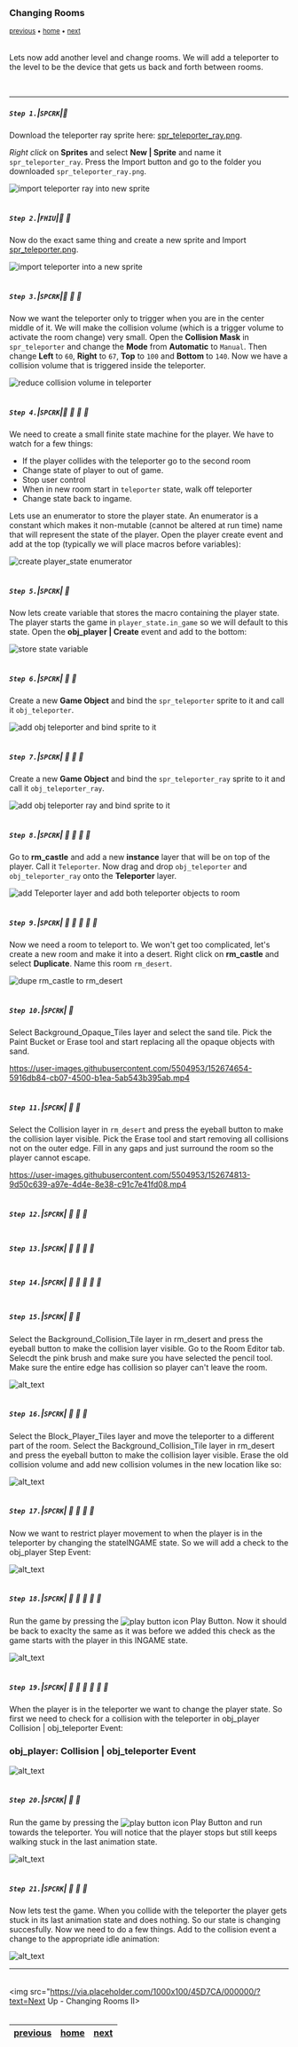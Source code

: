 <img src="https://via.placeholder.com/1000x4/45D7CA/45D7CA" alt="drawing" height="4px"/>

### Changing Rooms

<sub>[previous](../resolve-collision/README.md#user-content-resolve-collision) • [home](../README.md#user-content-gms2-ue4-space-rocks) • [next](../)</sub>

<img src="https://via.placeholder.com/1000x4/45D7CA/45D7CA" alt="drawing" height="4px"/>

Lets now add another level and change rooms.  We will add a teleporter to the level to be the device that gets us back and forth between rooms.

<br>

---

##### `Step 1.`\|`SPCRK`|:small_blue_diamond:

Download the teleporter ray sprite here: [spr_teleporter_ray.png](images/spr_teleporter_ray.png).
		
*Right click* on **Sprites** and select **New | Sprite** and name it `spr_teleporter_ray`. Press the Import button and go to the folder you downloaded `spr_teleporter_ray.png`. 

![import teleporter ray into new sprite](images/sprTeleporterRay.png)

<img src="https://via.placeholder.com/500x2/45D7CA/45D7CA" alt="drawing" height="2px" alt = ""/>

##### `Step 2.`\|`FHIU`|:small_blue_diamond: :small_blue_diamond: 

Now do the exact same thing and create a new sprite and Import [spr_teleporter.png](images/spr_teleporter.png).

![import teleporter into a new sprite](images/sprTeleporter.png)

<img src="https://via.placeholder.com/500x2/45D7CA/45D7CA" alt="drawing" height="2px" alt = ""/>

##### `Step 3.`\|`SPCRK`|:small_blue_diamond: :small_blue_diamond: :small_blue_diamond:

Now we want the teleporter only to trigger when you are in the center middle of it. We will make the collision volume (which is a trigger volume to activate the room change) very small. Open the **Collision Mask** in `spr_teleporter` and change the **Mode** from **Automatic** to `Manual`. Then change **Left** to `60`, **Right** to `67`, **Top** to `100` and **Bottom** to `140`. Now we have a collision volume that is triggered inside the teleporter.

![reduce collision volume in teleporter](images/reduceTeleporterCollision.png)

<img src="https://via.placeholder.com/500x2/45D7CA/45D7CA" alt="drawing" height="2px" alt = ""/>

##### `Step 4.`\|`SPCRK`|:small_blue_diamond: :small_blue_diamond: :small_blue_diamond: :small_blue_diamond:

We need to create a small finite state machine for the player.  We have to watch for a few things:

* If the player collides with the teleporter go to the second room
* Change state of player to out of game.
* Stop user control
* When in new room start in `teleporter` state, walk off teleporter
* Change state back to ingame.

Lets use an enumerator to store the player state.  An enumerator is a constant which makes it non-mutable (cannot be altered at run time) name that will represent the state of the player. Open the player create event and add at the top (typically we will place macros before variables):

![create player_state enumerator](images/createEnum.png)

<img src="https://via.placeholder.com/500x2/45D7CA/45D7CA" alt="drawing" height="2px" alt = ""/>

##### `Step 5.`\|`SPCRK`| :small_orange_diamond:

Now lets create variable that stores the macro containing the player state. The player starts the game in `player_state.in_game` so we will default to this state.  Open the **obj_player | Create** event and add to the bottom:

![store state variable](images/storeState.png)

<img src="https://via.placeholder.com/500x2/45D7CA/45D7CA" alt="drawing" height="2px" alt = ""/>

##### `Step 6.`\|`SPCRK`| :small_orange_diamond: :small_blue_diamond:

Create a new **Game Object** and bind the `spr_teleporter` sprite to it and call it `obj_teleporter`.

![add obj teleporter and bind sprite to it](images/objTeleporter.png)

<img src="https://via.placeholder.com/500x2/45D7CA/45D7CA" alt="drawing" height="2px" alt = ""/>

##### `Step 7.`\|`SPCRK`| :small_orange_diamond: :small_blue_diamond: :small_blue_diamond:

Create a new **Game Object** and bind the `spr_teleporter_ray` sprite to it and call it `obj_teleporter_ray`.

![add obj teleporter ray and bind sprite to it](images/objRay.png)

<img src="https://via.placeholder.com/500x2/45D7CA/45D7CA" alt="drawing" height="2px" alt = ""/>

##### `Step 8.`\|`SPCRK`| :small_orange_diamond: :small_blue_diamond: :small_blue_diamond: :small_blue_diamond:

Go to **rm_castle** and add a new **instance** layer that will be on top of the player.  Call it `Teleporter`. Now drag and drop `obj_teleporter` and `obj_teleporter_ray` onto the **Teleporter** layer.

![add Teleporter layer and add both teleporter objects to room](images/addTeleporterToRoom.png)

<img src="https://via.placeholder.com/500x2/45D7CA/45D7CA" alt="drawing" height="2px" alt = ""/>

##### `Step 9.`\|`SPCRK`| :small_orange_diamond: :small_blue_diamond: :small_blue_diamond: :small_blue_diamond: :small_blue_diamond:

Now we need a room to teleport to.  We won't get too complicated, let's create a new room and make it into a desert.  Right click on **rm_castle** and select **Duplicate**.  Name this room `rm_desert`.

![dupe rm_castle to rm_desert](images/desertRoom.png)


<img src="https://via.placeholder.com/500x2/45D7CA/45D7CA" alt="drawing" height="2px" alt = ""/>

##### `Step 10.`\|`SPCRK`| :large_blue_diamond:

Select Background_Opaque_Tiles layer and select the sand tile.  Pick the Paint Bucket or Erase tool and start replacing all the opaque objects with sand. 

https://user-images.githubusercontent.com/5504953/152674654-5916db84-cb07-4500-b1ea-5ab543b395ab.mp4

<img src="https://via.placeholder.com/500x2/45D7CA/45D7CA" alt="drawing" height="2px" alt = ""/>

##### `Step 11.`\|`SPCRK`| :large_blue_diamond: :small_blue_diamond: 

Select the Collision layer in `rm_desert` and press the eyeball button to make the collision layer visible. Pick the Erase tool and start removing all collisions not on the outer edge. Fill in any gaps and just surround the room so the player cannot escape.

https://user-images.githubusercontent.com/5504953/152674813-9d50c639-a97e-4d4e-8e38-c91c7e41fd08.mp4

<img src="https://via.placeholder.com/500x2/45D7CA/45D7CA" alt="drawing" height="2px" alt = ""/>


##### `Step 12.`\|`SPCRK`| :large_blue_diamond: :small_blue_diamond: :small_blue_diamond: 



<img src="https://via.placeholder.com/500x2/45D7CA/45D7CA" alt="drawing" height="2px" alt = ""/>

##### `Step 13.`\|`SPCRK`| :large_blue_diamond: :small_blue_diamond: :small_blue_diamond:  :small_blue_diamond: 



<img src="https://via.placeholder.com/500x2/45D7CA/45D7CA" alt="drawing" height="2px" alt = ""/>

##### `Step 14.`\|`SPCRK`| :large_blue_diamond: :small_blue_diamond: :small_blue_diamond: :small_blue_diamond:  :small_blue_diamond: 



<img src="https://via.placeholder.com/500x2/45D7CA/45D7CA" alt="drawing" height="2px" alt = ""/>

##### `Step 15.`\|`SPCRK`| :large_blue_diamond: :small_orange_diamond: 

Select the Background_Collision_Tile layer in rm_desert and press the eyeball button to make the collision layer visible. Go to the Room Editor tab.  Selecdt the pink brush and make sure you have selected the pencil tool.  Make sure the entire edge has collision so player can't leave the room.

![alt_text](images/.png)

<img src="https://via.placeholder.com/500x2/45D7CA/45D7CA" alt="drawing" height="2px" alt = ""/>

##### `Step 16.`\|`SPCRK`| :large_blue_diamond: :small_orange_diamond:   :small_blue_diamond: 

Select the Block_Player_Tiles layer and move the teleporter to a different part of the room. Select the Background_Collision_Tile layer in rm_desert and press the eyeball button to make the collision layer visible. Erase the old collision volume and add new collision volumes in the new location like so:

![alt_text](images/.png)

<img src="https://via.placeholder.com/500x2/45D7CA/45D7CA" alt="drawing" height="2px" alt = ""/>

##### `Step 17.`\|`SPCRK`| :large_blue_diamond: :small_orange_diamond: :small_blue_diamond: :small_blue_diamond:

Now we want to restrict player movement to when the player is in the teleporter by changing the stateINGAME state. So we will add a check to the obj_player Step Event:

![alt_text](images/.png)

<img src="https://via.placeholder.com/500x2/45D7CA/45D7CA" alt="drawing" height="2px" alt = ""/>

##### `Step 18.`\|`SPCRK`| :large_blue_diamond: :small_orange_diamond: :small_blue_diamond: :small_blue_diamond: :small_blue_diamond:

Run the game by pressing the <img style="vertical-align:middle" src="http://marcaubanel.com/gamemaker/GMS2-Images/Shared/Icon_RunProject.png" alt="play button icon"> Play Button. Now it should be back to exaclty the same as it was before we added this check as the game starts with the player in this INGAME state.

![alt_text](images/.png)

<img src="https://via.placeholder.com/500x2/45D7CA/45D7CA" alt="drawing" height="2px" alt = ""/>

##### `Step 19.`\|`SPCRK`| :large_blue_diamond: :small_orange_diamond: :small_blue_diamond: :small_blue_diamond: :small_blue_diamond: :small_blue_diamond:

When the player is in the teleporter we want to change the player state.  So first we need to check for a collision with the teleporter in obj_player Collision | obj_teleporter Event:
<h3>obj_player: Collision | obj_teleporter Event</h3>

![alt_text](images/.png)

<img src="https://via.placeholder.com/500x2/45D7CA/45D7CA" alt="drawing" height="2px" alt = ""/>

##### `Step 20.`\|`SPCRK`| :large_blue_diamond: :large_blue_diamond:

Run the game by pressing the <img style="vertical-align:middle" src="http://marcaubanel.com/gamemaker/GMS2-Images/Shared/Icon_RunProject.png" alt="play button icon"> Play Button and run towards the teleporter. You will notice that the player stops but still keeps walking stuck in the last animation state.

![alt_text](images/.png)

<img src="https://via.placeholder.com/500x2/45D7CA/45D7CA" alt="drawing" height="2px" alt = ""/>

##### `Step 21.`\|`SPCRK`| :large_blue_diamond: :large_blue_diamond: :small_blue_diamond:

Now lets test the game. When you collide with the teleporter the player gets stuck in its last animation state and does nothing. So our state is changing succesfully. Now we need to do a few things. Add to the collision event a change to the appropriate idle animation:

![alt_text](images/.png)

___


<img src="https://via.placeholder.com/1000x4/dba81a/dba81a" alt="drawing" height="4px" alt = ""/>

<img src="https://via.placeholder.com/1000x100/45D7CA/000000/?text=Next Up - Changing Rooms II>

<img src="https://via.placeholder.com/1000x4/dba81a/dba81a" alt="drawing" height="4px" alt = ""/>

| [previous](../resolve-collision/README.md#user-content-resolve-collision)| [home](../README.md#user-content-gms2-ue4-space-rocks) | [next](../)|
|---|---|---|

